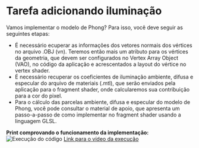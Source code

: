 # Tarefa adicionando iluminação

Vamos implementar o modelo de Phong? Para isso, você deve seguir as seguintes etapas:

- É necessário ecuperar as informações dos vetores normais dos vértices no arquivo .OBJ (vn). Teremos então mais um atributo para os vértices da geometria, que devem ser configurados no Vertex Array Object (VAO), no código da aplicação e acrescentados a layout do vértice no vertex shader.
- É necessário recuperar os coeficientes de iluminação ambiente, difusa e especular do arquivo de materiais (.mtl), que serão enviados pela aplicação para o fragment shader, onde calcularemos sua contribuição para a cor do pixel.
- Para o cálculo das parcelas ambiente, difusa e especular do modelo de Phong, você pode consultar o material de apoio, que apresenta um passo-a-passo de como implementar no fragment shader usando a linguagem GLSL.

**Print comprovando o funcionamento da implementação:**
![Execução do código](./print.png)
[Link para o vídeo da execução](https://github.com/matheusmoraesporto/cg-unisinos-2025/blob/main/m4-lighting/m4-lighting.mp4)